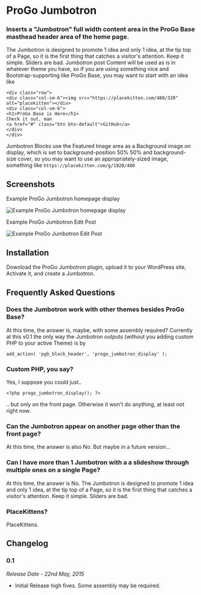 # ProGo Jumbotron
### Inserts a "Jumbotron" full width content area in the ProGo Base masthead header area of the home page.

The Jumbotron is designed to promote 1 idea and only 1 idea, at the tip top of a Page, so it is the first thing that catches a visitor's attention. Keep it simple. Sliders are bad.
Jumbotron post Content will be used as is in whatever theme you have, so if you are using something nice and Bootstrap-supporting like ProGo Base, you may want to start with an idea like

```
<div class="row">
<div class="col-sm-6"><img src="https://placekitten.com/480/320" alt="placekitten"></div>
<div class="col-sm-6">
<h1>ProGo Base is Here</h1>
Check it out, man
<a href="#" class="btn btn-default">GitHub</a>
</div>
</div>
```

Jumbotron Blocks use the Featured Image area as a Background image on display, which is set to background-position 50% 50% and background-size cover, so you may want to use an appropriately-sized image, something like `https://placekitten.com/g/1920/480`

## Screenshots

Example ProGo Jumbotron homepage display

![Example ProGo Jumbotron homepage display](https://raw.github.com/progothemes/progo-jumbotron/master/screenshot-1.jpg)

Example ProGo Jumbotron Edit Post

![Example ProGo Jumbotron Edit Post](https://raw.github.com/progothemes/progo-jumbotron/master/screenshot-2.jpg)

## Installation

Download the ProGo Jumbotron plugin, upload it to your WordPress site, Activate it, and create a Jumbotron.

## Frequently Asked Questions

### Does the Jumbotron work with other themes besides ProGo Base?

At this time, the answer is, maybe, with some assembly required? Currently at this v0.1 the only way the Jumbotron outputs (without you adding custom PHP to your active Theme) is by

`add_action( 'pgb_block_header', 'progo_jumbotron_display' );`

### Custom PHP, you say?

Yes, I suppose you could just..

`<?php progo_jumbotron_display(); ?>`

.. but only on the front page. Otherwise it won't do anything, at least not right now.

### Can the Jumbotron appear on another page other than the front page?

At this time, the answer is also No. But maybe in a future version...

### Can I have more than 1 Jumbotron with a a slideshow through multiple ones on a single Page?

At this time, the answer is No. The Jumbotron is designed to promote 1 idea and only 1 idea, at the tip top of a Page, so it is the first thing that catches a visitor's attention. Keep it simple. Sliders are bad.

### PlaceKittens?

PlaceKittens.

## Changelog

### 0.1
*Release Date  - 22nd May, 2015*

* Initial Release high fives. Some assembly may be required.
